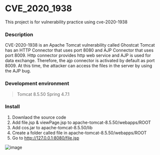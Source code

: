 # CVE_2020_1938

This project is for vulnerability practice using cve-2020-1938





### Description
CVE-2020-1938 is an Apache Tomcat vulnerability called Ghostcat
Tomcat has an HTTP Connector that uses port 8080 and AJP Connector that uses port 8009. Http connector provides http web service and AJP is used for data exchange. Therefore, the ajp connector is activated by default as port 8009. At this time, the attacker can access the files in the server by using the AJP bug.






### Development environment
> Tomcat 8.5.50
> Spring 4.7.1




### Install
1. Downlaod the source code
2. Add file.jsp & viewPage.jsp to  apache-tomcat-8.5.50/webapps/ROOT
3. Add cos.jar to apache-tomcat-8.5.50/lib
4. Create a folder called file in apache-tomcat-8.5.50/webapps/ROOT
5. Go to http://127.0.0.1:8080/file.jsp


![image](https://user-images.githubusercontent.com/43716537/126739215-3e35d87b-00a5-4ca0-adca-e603403e903e.png)

